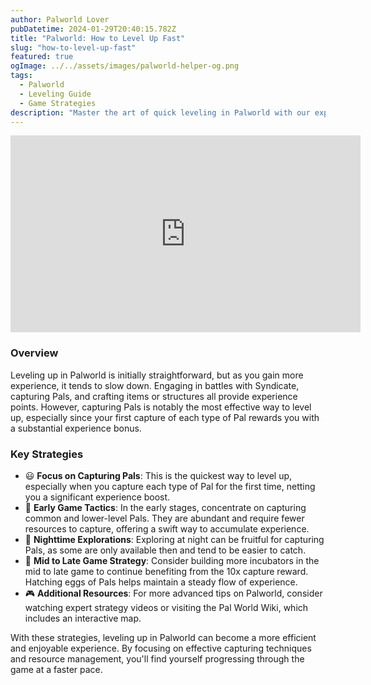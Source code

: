 ```yaml
---
author: Palworld Lover
pubDatetime: 2024-01-29T20:40:15.782Z
title: "Palworld: How to Level Up Fast"
slug: "how-to-level-up-fast"
featured: true
ogImage: ../../assets/images/palworld-helper-og.png
tags:
  - Palworld
  - Leveling Guide
  - Game Strategies
description: "Master the art of quick leveling in Palworld with our expert guide on effective strategies, including tips on catching Pals and crafting."
---
```


<iframe width="560" height="315" src="https://www.youtube.com/embed/V5412DC6llA?si=UIXgGuIlzTXhgfhm" title="Palworld Leveling Strategies - YouTube" frameborder="0" allow="accelerometer; autoplay; clipboard-write; encrypted-media; gyroscope; picture-in-picture; web-share" allowfullscreen></iframe>

### Overview

Leveling up in Palworld is initially straightforward, but as you gain more experience, it tends to slow down. Engaging in battles with Syndicate, capturing Pals, and crafting items or structures all provide experience points. However, capturing Pals is notably the most effective way to level up, especially since your first capture of each type of Pal rewards you with a substantial experience bonus.

### Key Strategies

- 😃 **Focus on Capturing Pals**: This is the quickest way to level up, especially when you capture each type of Pal for the first time, netting you a significant experience boost.
- 🌟 **Early Game Tactics**: In the early stages, concentrate on capturing common and lower-level Pals. They are abundant and require fewer resources to capture, offering a swift way to accumulate experience.
- 🌙 **Nighttime Explorations**: Exploring at night can be fruitful for capturing Pals, as some are only available then and tend to be easier to catch.
- 🥚 **Mid to Late Game Strategy**: Consider building more incubators in the mid to late game to continue benefiting from the 10x capture reward. Hatching eggs of Pals helps maintain a steady flow of experience.
- 🎮 **Additional Resources**: For more advanced tips on Palworld, consider watching expert strategy videos or visiting the Pal World Wiki, which includes an interactive map.

With these strategies, leveling up in Palworld can become a more efficient and enjoyable experience. By focusing on effective capturing techniques and resource management, you'll find yourself progressing through the game at a faster pace.
